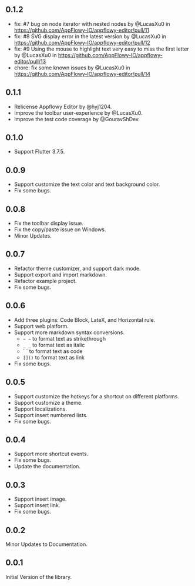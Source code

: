 ## 0.1.2
* fix: #7 bug on node iterator with nested nodes by @LucasXu0 in https://github.com/AppFlowy-IO/appflowy-editor/pull/11
* fix: #8 SVG display error in the latest version by @LucasXu0 in https://github.com/AppFlowy-IO/appflowy-editor/pull/12
* fix: #9 Using the mouse to highlight text very easy to miss the first letter by @LucasXu0 in https://github.com/AppFlowy-IO/appflowy-editor/pull/13
* chore: fix some known issues by @LucasXu0 in https://github.com/AppFlowy-IO/appflowy-editor/pull/14

## 0.1.1
* Relicense Appflowy Editor by @hyj1204.
* Improve the toolbar user-experience by @LucasXu0.
* Improve the test code coverage by @GouravShDev.

## 0.1.0
* Support Flutter 3.7.5.

## 0.0.9
* Support customize the text color and text background color.
* Fix some bugs.

## 0.0.8
* Fix the toolbar display issue.
* Fix the copy/paste issue on Windows.
* Minor Updates.

## 0.0.7
* Refactor theme customizer, and support dark mode.
* Support export and import markdown.
* Refactor example project.
* Fix some bugs.

## 0.0.6
* Add three plugins: Code Block, LateX, and Horizontal rule.
* Support web platform.
* Support more markdown syntax conversions.
    * `~ ~` to format text as strikethrough
    * `_ _` to format text as italic
    * \` \` to format text as code
    * `[]()` to format text as link
* Fix some bugs.

## 0.0.5
* Support customize the hotkeys for a shortcut on different platforms.
* Support customize a theme.
* Support localizations.
* Support insert numbered lists.
* Fix some bugs.

## 0.0.4
* Support more shortcut events.
* Fix some bugs.
* Update the documentation.

## 0.0.3
* Support insert image.
* Support insert link.
* Fix some bugs.

## 0.0.2
Minor Updates to Documentation.

## 0.0.1
Initial Version of the library.
